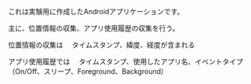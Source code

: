 これは実験用に作成したAndroidアプリケーションです。

主に、位置情報の収集、アプリ使用履歴の収集を行う。

位置情報の収集は
　タイムスタンプ、緯度、経度が含まれる
 
 アプリ使用履歴では
 　タイムスタンプ、使用したアプリ名、イベントタイプ（On/Off、スリープ、Foreground、Background）
